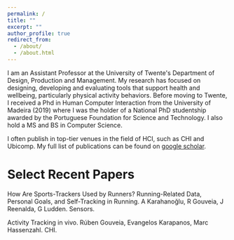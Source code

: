 ```yaml
---
permalink: /
title: ""
excerpt: ""
author_profile: true
redirect_from: 
  - /about/
  - /about.html
---
```


I am an Assistant Professor at the University of Twente's Department of Design, Production and Management. My research has focused on designing, developing and evaluating tools that support health and wellbeing, particularly physical activity behaviors. Before moving to Twente, I received a Phd in Human Computer Interaction from the University of Madeira (2019) where I was the holder of a National PhD studentship awarded by the Portuguese Foundation for Science and Technology. I also hold a MS and BS in Computer Science.

I often publish in top-tier venues in the field of HCI, such as CHI and Ubicomp. My full list of publications can be found on [google scholar](https://scholar.google.pt/citations?user=3Of_dqIAAAAJ&hl=en).


Select Recent Papers
======

How Are Sports-Trackers Used by Runners? Running-Related Data, Personal Goals, and Self-Tracking in Running. 
A Karahanoğlu, R Gouveia, J Reenalda, G Ludden. 
Sensors.

Activity Tracking in vivo. 
Rúben Gouveia, Evangelos Karapanos, Marc Hassenzahl. 
CHI. 



